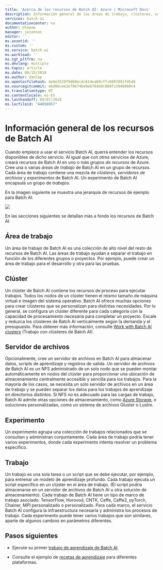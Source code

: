 ```yaml
---
title: 'Acerca de los recursos de Batch AI: Azure | Microsoft Docs'
description: Información general de las áreas de trabajo, clústeres, servidores de archivos, experimentos y trabajos en el servicio Batch AI en Microsoft Azure.
services: batch-ai
documentationcenter: na
author: dlepow
manager: jeconnoc
editor: ''
ms.assetid: ''
ms.custom: ''
ms.service: batch-ai
ms.workload: ''
ms.tgt_pltfrm: na
ms.devlang: multiple
ms.topic: article
ms.date: 08/15/2018
ms.author: danlep
ms.openlocfilehash: 4a9e3529f9d68ecdc614ea69cffc6897891f4548
ms.sourcegitcommit: ebd06cee3e78674ba9e6764ddc889fc5948060c4
ms.translationtype: HT
ms.contentlocale: es-ES
ms.lasthandoff: 09/07/2018
ms.locfileid: "44056957"
---
```

# <a name="overview-of-resources-in-batch-ai"></a>Información general de los recursos de Batch AI

Cuando empiece a usar el servicio Batch AI, querrá entender los recursos disponibles de dicho servicio. Al igual que con otros servicios de Azure, creará recursos de Batch AI en uno o más *grupos de recursos* de Azure. Cree una o varias *áreas de trabajo* de Batch AI en un grupo de recursos. Cada área de trabajo contiene una mezcla de *clústeres*, *servidores de archivos* y *experimentos* de Batch AI. Un experimento de Batch AI encapsula un grupo de *trabajos*.

En la imagen siguiente se muestra una jerarquía de recursos de ejemplo para Batch AI. 

![](./media/migrate-to-new-api/batch-ai-resource-hierarchy.png)

En las secciones siguientes se detallan más a fondo los recursos de Batch AI.

## <a name="workspace"></a>Área de trabajo

Un área de trabajo de Batch AI es una colección de alto nivel del resto de recursos de Batch AI. Las áreas de trabajo ayudan a separar el trabajo en función de los diferentes grupos o proyectos. Por ejemplo, puede crear un área de trabajo para el desarrollo y otra para las pruebas.

## <a name="cluster"></a>Clúster

Un clúster de Batch AI contiene los recursos de proceso para ejecutar trabajos. Todos los nodos de un clúster tienen el mismo tamaño de máquina virtual e imagen del sistema operativo. Batch AI ofrece muchas opciones para crear clústeres que se personalizan para distintas necesidades. Por lo general, se configura un clúster diferente para cada categoría con la capacidad de procesamiento necesaria para completar un proyecto. Escale y reduzca los clústeres de Batch AI verticalmente según la demanda y el presupuesto. Para obtener más información, consulte [Work with Batch AI clusters](clusters.md) (Trabajo con clústeres de Batch AI).

## <a name="file-server"></a>Servidor de archivos

Opcionalmente, cree un servidor de archivos en Batch AI para almacenar datos, scripts de aprendizaje y registros de salida. Un servidor de archivos de Batch AI es un NFS administrado de un solo nodo que se pueden montar automáticamente en nodos del clúster para proporcionar una ubicación de almacenamiento centralmente accesible y sencilla para los trabajos. Para la mayoría de los casos, se necesita un solo servidor de archivos en un área de trabajo y se pueden separar los datos para los trabajos de aprendizaje en directorios distintos. Si NFS no es adecuado para las cargas de trabajo, Batch AI admite otras opciones de almacenamiento, como [Azure Storage](use-azure-storage.md), o soluciones personalizadas, como un sistema de archivos Gluster o Lustre.

## <a name="experiment"></a>Experimento

Un experimento agrupa una colección de trabajos relacionados que se consultan y administran conjuntamente. Cada área de trabajo podría tener varios experimentos, donde cada experimento intenta resolver un problema específico.

## <a name="job"></a>Trabajo

Un trabajo es una sola tarea o un script que se debe ejecutar, por ejemplo, para entrenar un modelo de aprendizaje profundo. Cada trabajo ejecuta un script específico en un clúster en el área de trabajo. (El script podría almacenarse en un servidor de archivos de Batch AI u otra solución de almacenamiento). Cada trabajo de Batch AI tiene un tipo de marco de trabajo asociado: TensorFlow, Horovod, CNTK, Caffe, Caffe2, pyTorch, Chainer, MPI personalizado o personalizado. Para cada marco, el servicio Batch AI configura la infraestructura necesaria y administra los procesos de trabajo. Cada experimento puede tener varios trabajos que son similares, aparte de algunos cambios en parámetros diferentes.

## <a name="next-steps"></a>Pasos siguientes

* Ejecute su primer [trabajo de aprendizaje de Batch AI](quickstart-tensorflow-training-cli.md).

* Consulte el ejemplo de [recetas de aprendizaje](https://github.com/Azure/BatchAI/tree/master/recipes) para diferentes plataformas.